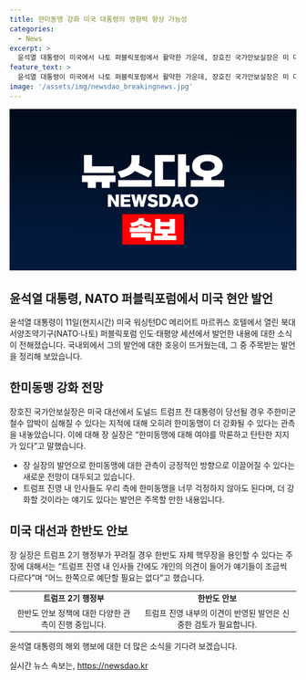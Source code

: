 ```yaml
---
title: 한미동맹 강화 미국 대통령의 영향력 향상 가능성
categories:
  - News
excerpt: >
  윤석열 대통령이 미국에서 나토 퍼블릭포럼에서 활약한 가운데, 장호진 국가안보실장은 미 대선 결과에 따라 주한미군 철수 압박이 나올 수 있다는 우려를 일축하며 한미동맹의 강화 가능성을 언급하고 있다. 또한 트럼프 2기 행정부가 꾸려질 경우 한반도 자체 핵무장을 용인할 수 있다는 주장에 대해 다각도로 논의되고 있다고 설명했다. 이러한 발언은 현재의 정세와 미래의 변화에 대한 관심을 불러일으키고 있다.
feature_text: >
  윤석열 대통령이 미국에서 나토 퍼블릭포럼에서 활약한 가운데, 장호진 국가안보실장은 미 대선 결과에 따라 주한미군 철수 압박이 나올 수 있다는 우려를 일축하며 한미동맹의 강화 가능성을 언급하고 있다. 또한 트럼프 2기 행정부가 꾸려질 경우 한반도 자체 핵무장을 용인할 수 있다는 주장에 대해 다각도로 논의되고 있다고 설명했다. 이러한 발언은 현재의 정세와 미래의 변화에 대한 관심을 불러일으키고 있다.
image: '/assets/img/newsdao_breakingnews.jpg'
---
```


<p><img src="/assets/img/newsdao_breakingnews.jpg" alt="bookingtag 속보" /></p>

<h2 data-ke-size="size26">윤석열 대통령, NATO 퍼블릭포럼에서 미국 현안 발언</h2>

<p data-ke-size="size16">윤석열 대통령이 11일(현지시간) 미국 워싱턴DC 메리어트 마르퀴스 호텔에서 열린 북대서양조약기구(NATO·나토) 퍼블릭포럼 인도·태평양 세션에서 발언한 내용에 대한 소식이 전해졌습니다. 국내외에서 그의 발언에 대한 호응이 뜨거웠는데, 그 중 주목받는 발언을 정리해 보았습니다.</p>

<h2 data-ke-size="size24">한미동맹 강화 전망</h2>

<p data-ke-size="size16">장호진 국가안보실장은 미국 대선에서 도널드 트럼프 전 대통령이 당선될 경우 주한미군 철수 압박이 심해질 수 있다는 지적에 대해 오히려 한미동맹이 더 강화될 수 있다는 관측을 내놓았습니다. 이에 대해 장 실장은 “한미동맹에 대해 여야를 막론하고 탄탄한 지지가 있다”고 말했습니다.</p>

<ul>
  <li>장 실장의 발언으로 한미동맹에 대한 관측이 긍정적인 방향으로 이끌어질 수 있다는 새로운 전망이 대두되고 있습니다.</li>
  <li>트럼프 진영 내 인사들도 우리 측에 한미동맹을 너무 걱정하지 않아도 된다며, 더 강화할 것이라는 얘기도 있다는 발언은 주목할 만한 내용입니다.</li>
</ul>

<h2 data-ke-size="size24">미국 대선과 한반도 안보</h2>

<p data-ke-size="size16">장 실장은 트럼프 2기 행정부가 꾸려질 경우 한반도 자체 핵무장을 용인할 수 있다는 주장에 대해서는 “트럼프 진영 내 인사들 간에도 개인의 의견이 들어가 얘기들이 조금씩 다르다”며 “어느 한쪽으로 예단할 필요는 없다”고 했습니다.</p>

<table>
  <tr>
    <td style="text-align: center; height: 17px;"><b>트럼프 2기 행정부</b></td>
    <td style="text-align: center; height: 17px;"><b>한반도 안보</b></td>
  </tr>
  <tr>
    <td style="text-align: center; height: 17px;">한반도 안보 정책에 대한 다양한 관측이 진행 중입니다.</td>
    <td style="text-align: center; height: 17px;">트럼프 진영 내부의 이견이 반영된 발언은 신중한 검토가 필요합니다.</td>
  </tr>
</table>

<p data-ke-size="size16">윤석열 대통령의 해외 행보에 대한 더 많은 소식을 기다려 보겠습니다.</p>
실시간 뉴스 속보는, <a href="https://newsdao.kr" rel="dofollow">https://newsdao.kr</a>


